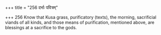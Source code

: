 +++
title = "256 दर्भाः पवित्रम्"

+++
256	Know that Kusa grass, purificatory (texts), the morning, sacrificial viands of all kinds, and those means of purification, mentioned above, are blessings at a sacrifice to the gods.